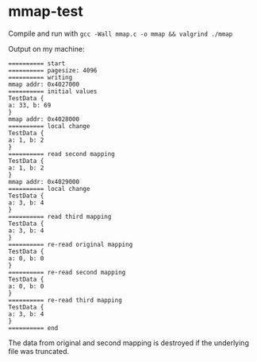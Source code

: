 # mmap-test

Compile and run with `gcc -Wall mmap.c -o mmap && valgrind ./mmap`

Output on my machine:
```
========== start
========== pagesize: 4096
========== writing
mmap addr: 0x4027000
========== initial values
TestData {
a: 33, b: 69
}
mmap addr: 0x4028000
========== local change
TestData {
a: 1, b: 2
}
========== read second mapping
TestData {
a: 1, b: 2
}
mmap addr: 0x4029000
========== local change
TestData {
a: 3, b: 4
}
========== read third mapping
TestData {
a: 3, b: 4
}
========== re-read original mapping
TestData {
a: 0, b: 0
}
========== re-read second mapping
TestData {
a: 0, b: 0
}
========== re-read third mapping
TestData {
a: 3, b: 4
}
========== end
```

The data from original and second mapping is destroyed if the underlying file was truncated.
